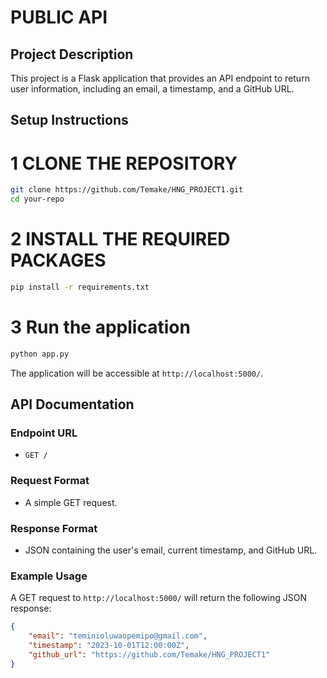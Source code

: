 # PUBLIC API

## Project Description
This project is a Flask application that provides an API endpoint to return user information, including an email, a timestamp, and a GitHub URL.

## Setup Instructions
# 1 CLONE THE REPOSITORY
```bash
git clone https://github.com/Temake/HNG_PROJECT1.git
cd your-repo
```
# 2 INSTALL THE REQUIRED PACKAGES

```bash
pip install -r requirements.txt
```
# 3 Run the application
```bash
python app.py
```
The application will be accessible at `http://localhost:5000/`.

## API Documentation

### Endpoint URL
- `GET /`

### Request Format
- A simple GET request.

### Response Format
- JSON containing the user's email, current timestamp, and GitHub URL.

### Example Usage
A GET request to `http://localhost:5000/` will return the following JSON response:

```json
{
    "email": "teminioluwaopemipo@gmail.com",
    "timestamp": "2023-10-01T12:00:00Z",
    "github_url": "https://github.com/Temake/HNG_PROJECT1"
}
